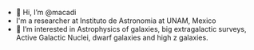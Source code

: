 - 👋 Hi, I’m @macadi
- I'm a researcher at Instituto de Astronomia at UNAM, Mexico
- 👀 I’m interested in Astrophysics of galaxies, big extragalactic surveys, Active Galactic Nuclei, dwarf galaxies and high z galaxies.

<!---
macadi/macadi is a ✨ special ✨ repository because its `README.md` (this file) appears on your GitHub profile.
You can click the Preview link to take a look at your changes.
--->
